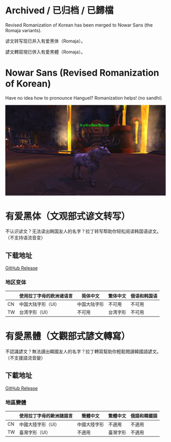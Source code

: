 # Archived / 已归档 / 已歸檔

Revised Romanization of Korean has been merged to Nowar Sans (the Romaja variants).

谚文转写现已并入有爱黑体（Romaja）。

諺文轉寫現已併入有愛黑體（Romaja）。

# Nowar Sans (Revised Romanization of Korean)

Have no idea how to pronounce Hanguel? Romanization helps! (no sandhi)

![Preview](image/yuyu-rokmyeong.jpg)

# 有爱黑体（文观部式谚文转写）

不认识谚文？无法读出韩国友人的名字？拉丁转写帮助你轻松阅读韩国语谚文。（不支持语流音变）

## 下载地址

[GitHub Release](https://github.com/nowar-fonts/Nowar-Sans-RRK/releases)

### 地区变体

|    | 使用拉丁字母的欧洲诸语言 | 简体中文     | 繁体中文 | 俄语和韩国语 |
| -- | ------------------------ | ------------ | -------- | ------------ |
| CN | 中国大陆字形（UI）       | 中国大陆字形 | 不可用   | 不可用       |
| TW | 台湾字形（UI）           | 不可用       | 台湾字形 | 不可用       |

# 有愛黑體（文觀部式諺文轉寫）

不認識諺文？無法讀出韓國友人的名字？拉丁轉寫幫助你輕鬆閲讀韓國語諺文。（不支援語流音變）

## 下載地址

[GitHub Release](https://github.com/nowar-fonts/Nowar-Sans-RRK/releases)

### 地區變體

|    | 使用拉丁字母的歐洲諸語言 | 簡體中文     | 繁體中文 | 俄語和韓國語 |
| -- | ------------------------ | ------------ | -------- | ------------ |
| CN | 中國大陸字形（UI）       | 中國大陸字形 | 不適用   | 不適用       |
| TW | 臺灣字形（UI）           | 不適用       | 臺灣字形 | 不適用       |
